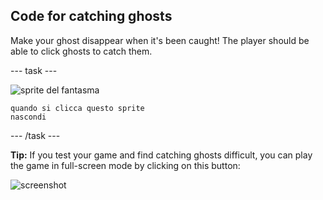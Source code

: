 ## Code for catching ghosts

Make your ghost disappear when it's been caught! The player should be able to click ghosts to catch them.

\--- task \---

![sprite del fantasma](images/ghost-sprite.png)

```blocks3
quando si clicca questo sprite
nascondi
```

\--- /task \---

**Tip:** If you test your game and find catching ghosts difficult, you can play the game in full-screen mode by clicking on this button:

![screenshot](images/ghost-fullscreen-annotated.png)